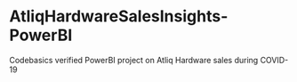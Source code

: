 # AtliqHardwareSalesInsights-PowerBI
Codebasics verified PowerBI project on Atliq Hardware sales during COVID-19
